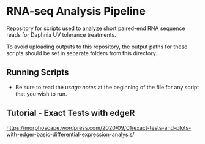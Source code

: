 # RNA-seq Analysis Pipeline
Repository for scripts used to analyze short paired-end RNA sequence reads for Daphnia UV tolerance treatments.

To avoid uploading outputs to this repository, the output paths for these scripts should be set in separate folders from this directory.

## Running Scripts
* Be sure to read the *usage notes* at the beginning of the file for any script that you wish to run.

## Tutorial - Exact Tests with edgeR
https://morphoscape.wordpress.com/2020/09/01/exact-tests-and-plots-with-edger-basic-differential-expression-analysis/